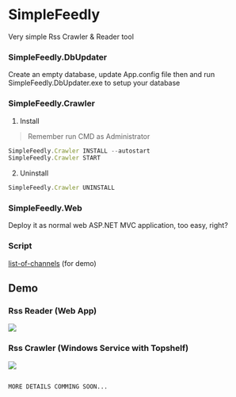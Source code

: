 # SimpleFeedly
Very simple Rss Crawler & Reader tool

### SimpleFeedly.DbUpdater
Create an empty database, update App.config file then and run SimpleFeedly.DbUpdater.exe to setup your database

### SimpleFeedly.Crawler

1. Install
> Remember run CMD as Administrator

```js
SimpleFeedly.Crawler INSTALL --autostart
SimpleFeedly.Crawler START
```

2. Uninstall
```js
SimpleFeedly.Crawler UNINSTALL
```
### SimpleFeedly.Web
Deploy it as normal web ASP.NET MVC application, too easy, right?

### Script 
<a href="https://github.com/minhhungit/SimpleFeedly/blob/master/wiki/Scripts/list-of-channels.sql" target="_blank">list-of-channels</a> (for demo)


## Demo
### Rss Reader (Web App)
<img src="https://github.com/minhhungit/SimpleFeedly/blob/master/wiki/Images/demo01.png" />

### Rss Crawler (Windows Service with Topshelf)
<img src="https://github.com/minhhungit/SimpleFeedly/blob/master/wiki/Images/demo02.png" />


```

MORE DETAILS COMMING SOON...

```